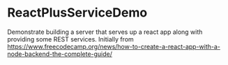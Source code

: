 # ReactPlusServiceDemo

Demonstrate building a server that serves up a react app along with providing some REST services.
Initially from https://www.freecodecamp.org/news/how-to-create-a-react-app-with-a-node-backend-the-complete-guide/
